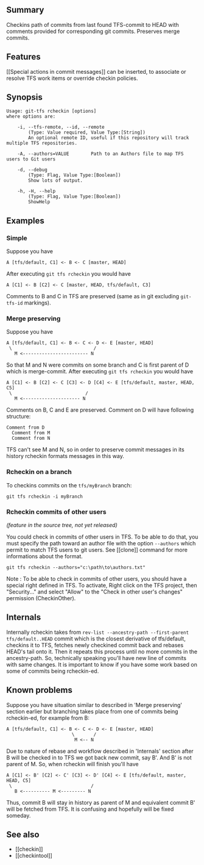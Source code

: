 ## Summary

Checkins path of commits from last found TFS-commit to HEAD with comments provided for corresponding git commits. Preserves merge commits.

## Features
[[Special actions in commit messages]] can be inserted, to associate or resolve TFS work items or override checkin policies.

## Synopsis

    Usage: git-tfs rcheckin [options]
    where options are:

        -i, --tfs-remote, --id, --remote
            (Type: Value required, Value Type:[String])
            An optional remote ID, useful if this repository will track multiple TFS repositories.

        -A, --authors=VALUE        Path to an Authors file to map TFS users to Git users

        -d, --debug
            (Type: Flag, Value Type:[Boolean])
            Show lots of output.

        -h, -H, --help
            (Type: Flag, Value Type:[Boolean])
            ShowHelp

## Examples

### Simple

Suppose you have 

    A [tfs/default, C1] <- B <- C [master, HEAD]

After executing `git tfs rcheckin` you would have

    A [C1] <- B [C2] <- C [master, HEAD, tfs/default, C3]

Comments to B and C in TFS are preserved (same as in git excluding `git-tfs-id` markings).

### Merge preserving

Suppose you have

    A [tfs/default, C1] <- B <- C <- D <- E [master, HEAD]
     \                              /
       M <------------------------ N

So that M and N were commits on some branch and C is first parent of D which is merge-commit. After executing `git tfs rcheckin` you would have

    A [C1] <- B [C2] <- C [C3] <- D [C4] <- E [tfs/default, master, HEAD, C5]
     \                           /
       M <--------------------- N

Comments on B, C and E are preserved. Comment on D will have following structure:

    Comment from D
      Comment from M
      Comment from N

TFS can't see M and N, so in order to preserve commit messages in its history rcheckin formats messages in this way.

### Rcheckin on a branch

To checkins commits on the `tfs/myBranch` branch:

    git tfs rcheckin -i myBranch

### Rcheckin commits of other users

_(feature in the source tree, not yet released)_

You could check in commits of other users in TFS. To be able to do that, you must specify the path toward an author file with the option `--authors` which permit to match TFS users to git users. See [[clone]] command for more informations about the format.

    git tfs rcheckin --authors="c:\path\to\authors.txt"

Note : To be able to check in commits of other users, you should have a special right defined in TFS. To activate, Right click on the TFS project, then "Security..." and select "Allow" to the "Check in other user's changes" permission (CheckinOther). 

## Internals

Internally rcheckin takes from `rev-list --ancestry-path --first-parent tfs/default..HEAD` commit which is the closest derivative of tfs/default, checkins it to TFS, fetches newly checkined commit back and rebases HEAD's tail onto it. Then it repeats this process until no more commits in the ancestry-path. So, technically speaking you'll have new line of commits with same changes. It is important to know if you have some work based on some of commits being rcheckin-ed.

## Known problems

Suppose you have situation similar to described in 'Merge preserving' section earlier but branching takes place from one of commits being rcheckin-ed, for example from B:

    A [tfs/default, C1] <- B <- C <- D <- E [master, HEAD]
                            \       /
                             M <-- N

Due to nature of rebase and workflow described in 'Internals' section after B will be checked in to TFS we got back new commit, say B'. And B' is not parent of M. So, when rcheckin will finish you'll have

    A [C1] <- B' [C2] <- C' [C3] <- D' [C4] <- E [tfs/default, master, HEAD, C5]
     \                             /
       B <---------- M <--------- N

Thus, commit B will stay in history as parent of M and equivalent commit B' will be fetched from TFS. It is confusing and hopefully will be fixed someday.



## See also

* [[checkin]]
* [[checkintool]]
